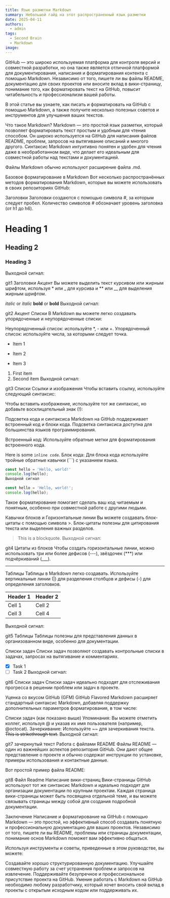 ```yaml
---
title: Язык разметки Markdown
summary: Небольшой гайд на этот распространенный язык разметки
date: 2025-04-11
authors:
  - admin
tags:
  - Second Brain
  - Markdown
image:
---
```


GitHub — это широко используемая платформа для контроля версий и совместной разработки, но она также является отличной платформой для документирования, написания и форматирования контента с помощью Markdown. Независимо от того, пишете ли вы файлы README, документацию для своих проектов или вносите вклад в вики-страницу, понимание того, как форматировать текст на GitHub, повысит читабельность и профессионализм вашей работы.

В этой статье вы узнаете, как писать и форматировать на GitHub с помощью Markdown, а также получите несколько полезных советов и инструментов для улучшения ваших текстов.

Что такое Markdown?
Markdown — это простой язык разметки, который позволяет форматировать текст простым и удобным для чтения способом. Он широко используется на GitHub для написания файлов README, проблем, запросов на вытягивание описаний и многого другого. Синтаксис Markdown интуитивно понятен и удобен для чтения даже в необработанном виде, что делает его идеальным для совместной работы над текстами и документацией.

Файлы Markdown обычно используют расширение файла .md.

Базовое форматирование в Markdown
Вот несколько распространённых методов форматирования Markdown, которые вы можете использовать в своих репозиториях GitHub:

Заголовки
Заголовки создаются с помощью символа #, за которым следует пробел. Количество символов # обозначает уровень заголовка (от h1 до h6).

# Heading 1
## Heading 2
### Heading 3
Выходной сигнал:

git1
Заголовки
Акцент
Вы можете выделить текст курсивом или жирным шрифтом, используя * или _ для курсива и ** или __ для выделения жирным шрифтом.

*italic* or _italic_
**bold** or __bold__
Выходной сигнал:

git2
Акцент
Списки
В Markdown вы можете легко создавать упорядоченные и неупорядоченные списки:

Неупорядоченный список: используйте *, - или +.
Упорядоченный список: используйте числа, за которыми следует точка.
* Item 1
- Item 2
+ Item 3

1. First item
2. Second item
Выходной сигнал:

git3
Списки
Ссылки и изображения
Чтобы вставить ссылку, используйте следующий синтаксис:


Чтобы вставить изображение, используйте тот же синтаксис, но добавьте восклицательный знак (!):


Подсветка кода и синтаксиса
Markdown на GitHub поддерживает встроенный код и блоки кода. Подсветка синтаксиса доступна для большинства языков программирования.

Встроенный код: Используйте обратные метки для форматирования встроенного кода.

Here is some `inline code`.
Блок кода: Для блока кода используйте тройные обратные кавычки (```) с указанием языка.

```javascript
const hello = 'Hello, world!'
console.log(hello);
Выходной сигнал

const hello = 'Hello, world!';
console.log(hello);
```

Такое форматирование помогает сделать ваш код читаемым и понятным, особенно при совместной работе с другими людьми.

Кавычки блоков и Горизонтальные линии
Вы можете создавать блок-цитаты с помощью символа >. Блок-цитаты полезны для цитирования текста или выделения важных разделов.

> This is a blockquote.
Выходной сигнал:

git4
Цитаты из блоков
Чтобы создать горизонтальные линии, можно использовать три или более дефисов (---), звёздочек (***) или подчёркиваний (___).

---
Таблицы
Таблицы в Markdown легко создавать. Используйте вертикальные линии (|) для разделения столбцов и дефисы (-) для определения заголовков.

| Header 1 | Header 2 |
| -------- | -------- |
| Cell 1   | Cell 2   |
| Cell 3   | Cell 4   |
Выходной сигнал:

git5
Таблицы
Таблицы полезны для представления данных в организованном виде, особенно для документации.

Списки задач
Списки задач позволяют создавать контрольные списки в задачах, запросах на вытягивание и комментариях.

- [x] Task 1
- [ ] Task 2
Выходной сигнал:

git6
Списки задач
Списки задач идеально подходят для отслеживания прогресса в решении проблем или задач в проекте.

Уценка со вкусом GitHub (GFM)
GitHub Flavored Markdown расширяет стандартный синтаксис Markdown, добавляя поддержку дополнительных параметров форматирования, в том числе:

Списки задач (как показано выше)
Упоминания: Вы можете отметить коллег, используя @ и указав их имя пользователя (например, @octocat).
Зачеркивание: Используйте ~~ для зачеркивания текста.
~~This is strikethrough text.~~
Выходной сигнал:

git7
зачеркнутый текст
Работа с файлами README
Файлы README — один из важнейших аспектов репозитория GitHub. Они дают общее представление о проекте и обычно содержат инструкции по установке, примеры использования и контактные данные.

Вот простой пример файла README:

git8
Файл Readme
Написание вики-страниц
Вики-страницы GitHub используют тот же синтаксис Markdown и идеально подходят для организации документации по крупным проектам. Каждая страница вики-страницы может быть посвящена отдельной теме, и вы можете связывать страницы между собой для создания подробной документации.

Заключение
Написание и форматирование на GitHub с помощью Markdown — это простой, но эффективный способ создавать понятную и профессиональную документацию для ваших проектов. Независимо от того, пишете ли вы README, проблемы или страницы документации, понимание основ Markdown поможет вам эффективно общаться.

Используя инструменты и советы, приведенные в этом руководстве, вы можете:

Создавайте хорошо структурированную документацию.
Улучшайте совместную работу за счет устранения проблем и запросов на извлечение.
Поддерживайте безупречное и профессиональное присутствие проекта на GitHub.
Умение работать с Markdown на GitHub необходимо любому разработчику, который хочет вносить свой вклад в проекты с открытым исходным кодом или поддерживать их.
